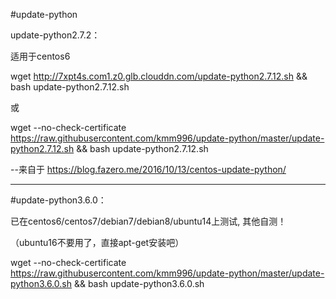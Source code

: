 #update-python



update-python2.7.2：


适用于centos6


wget http://7xpt4s.com1.z0.glb.clouddn.com/update-python2.7.12.sh && bash update-python2.7.12.sh


或


wget --no-check-certificate https://raw.githubusercontent.com/kmm996/update-python/master/update-python2.7.12.sh && bash update-python2.7.12.sh



--来自于 https://blog.fazero.me/2016/10/13/centos-update-python/


--------------------------------------------------------------------------------------------------
#update-python3.6.0：


已在centos6/centos7/debian7/debian8/ubuntu14上测试,  其他自测！
			           
（ubuntu16不要用了，直接apt-get安装吧）			



wget --no-check-certificate https://raw.githubusercontent.com/kmm996/update-python/master/update-python3.6.0.sh && bash update-python3.6.0.sh
